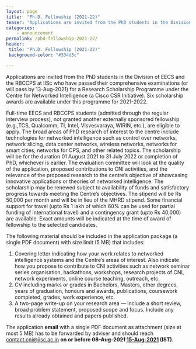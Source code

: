```yaml
---
layout: page
title:  "Ph.D. Fellowship (2021-22)"
teaser: "Applications are invited from the PhD students in the Division of EECS and the RBCCPS at IISc who have passed their comprehensive examinations (or will pass by 13-Aug-2021) for a Research Scholarship Programme under the Centre for Networked Intelligence (a Cisco CSR Initiative).  Six scholarship awards are available under this programme for 2021-2022."
categories:
    - announcement
permalink: /phd-fellowship-2021-22/
header:
 title: "Ph.D. Fellowship (2021-22)"
 background-color: "#334d5c"

---
```

Applications are invited from the PhD students in the Division of EECS and the RBCCPS at IISc who have passed their comprehensive examinations (or will pass by 13-Aug-2021) for a Research Scholarship Programme under the Centre for Networked Intelligence (a Cisco CSR Initiative).  Six scholarship awards are available under this programme for 2021-2022.

Full-time EECS and RBCCPS students (admitted through the regular interview process), not granted another externally sponsored fellowship (e.g.,TCS, Qualcomm, TI, Intel, Visvesvaraya, WIRIN, etc.), are eligible to apply. The broad areas of PhD research of interest to the centre include technologies for networked intelligence such as control over networks, network slicing, data center networks, wireless networks, networks for smart cities, networks for CPS, and other related topics. The scholarship will be for the duration 01 August 2021 to 31 July 2022 or completion of PhD, whichever is earlier. The evaluation committee will look at the quality of the application, proposed contributions to CNI activities, and the relevance of the proposed research to the centre’s objective of showcasing innovative applications or theories of networked intelligence. The scholarship may be renewed subject to availability of funds and satisfactory progress towards meeting the Centre’s objectives. The stipend will be Rs 50,000 per month and will be in lieu of the MHRD stipend. Some financial support for travel (upto Rs 1 lakh of which 60% can be used for partial funding of international travel) and a contingency grant (upto Rs 40,000) are available. Exact amounts will be indicated at the time of award of fellowship to the selected candidates.
 
The following material should be included in the application package (a single PDF document) with size limit (5 MB) that includes: 
1. Covering letter indicating how your work relates to networked intelligence systems and the Centre’s areas of interest. Also indicate how you propose to contribute to CNI activities such as network seminar series organisation, hackathons, workshops, research projects of CNI, network experiments, online course teaching, outreach, etc. 
2. CV including marks or grades in Bachelors, Masters, other degrees, years of graduation, honours and awards, publications, coursework completed, grades, work experience, etc. 
3. A two-page write-up on your research area — include a short review, broad problem statement, proposed scope and focus. Include any results already obtained and papers published. 

The application **email** with a single PDF document as attachment (size at most 5 MB) has to be forwarded by adviser and should reach contact.cni@iisc.ac.in **on or before ~~08-Aug-2021~~ <u>15-Aug-2021</u>  (IST).**
